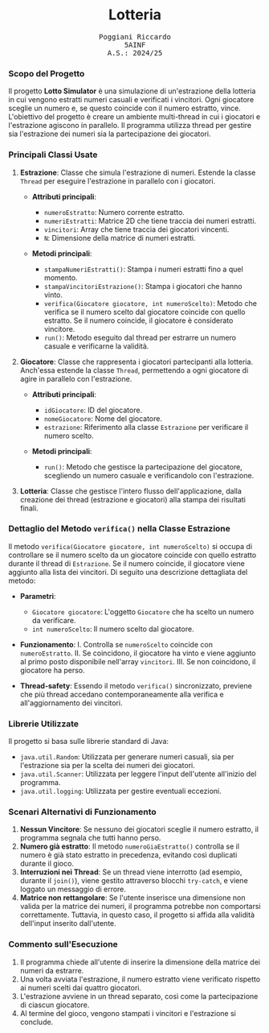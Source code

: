 <h1 align="center">Lotteria</h1>

<p align="center" style="font-family: monospace">
  Poggiani Riccardo<br>
  5AINF<br>
  A.S.: 2024/25
</p>

### Scopo del Progetto
Il progetto **Lotto Simulator** è una simulazione di un'estrazione della lotteria in cui vengono estratti numeri casuali e verificati i vincitori. Ogni giocatore sceglie un numero e, se questo coincide con il numero estratto, vince. L'obiettivo del progetto è creare un ambiente multi-thread in cui i giocatori e l'estrazione agiscono in parallelo. Il programma utilizza thread per gestire sia l'estrazione dei numeri sia la partecipazione dei giocatori.

### Principali Classi Usate

1. **Estrazione**: Classe che simula l'estrazione di numeri. Estende la classe `Thread` per eseguire l'estrazione in parallelo con i giocatori.
    - **Attributi principali**:
      - `numeroEstratto`: Numero corrente estratto.
      - `numeriEstratti`: Matrice 2D che tiene traccia dei numeri estratti.
      - `vincitori`: Array che tiene traccia dei giocatori vincenti.
      - `N`: Dimensione della matrice di numeri estratti.
      
    - **Metodi principali**:
      - `stampaNumeriEstratti()`: Stampa i numeri estratti fino a quel momento.
      - `stampaVincitoriEstrazione()`: Stampa i giocatori che hanno vinto.
      - `verifica(Giocatore giocatore, int numeroScelto)`: Metodo che verifica se il numero scelto dal giocatore coincide con quello estratto. Se il numero coincide, il giocatore è considerato vincitore.
      - `run()`: Metodo eseguito dal thread per estrarre un numero casuale e verificarne la validità.
      
2. **Giocatore**: Classe che rappresenta i giocatori partecipanti alla lotteria. Anch'essa estende la classe `Thread`, permettendo a ogni giocatore di agire in parallelo con l'estrazione.
    - **Attributi principali**:
      - `idGiocatore`: ID del giocatore.
      - `nomeGiocatore`: Nome del giocatore.
      - `estrazione`: Riferimento alla classe `Estrazione` per verificare il numero scelto.
      
    - **Metodi principali**:
      - `run()`: Metodo che gestisce la partecipazione del giocatore, scegliendo un numero casuale e verificandolo con l'estrazione.

3. **Lotteria**: Classe che gestisce l'intero flusso dell'applicazione, dalla creazione dei thread (estrazione e giocatori) alla stampa dei risultati finali.

### Dettaglio del Metodo `verifica()` nella Classe Estrazione

Il metodo `verifica(Giocatore giocatore, int numeroScelto)` si occupa di controllare se il numero scelto da un giocatore coincide con quello estratto durante il thread di `Estrazione`. Se il numero coincide, il giocatore viene aggiunto alla lista dei vincitori. Di seguito una descrizione dettagliata del metodo:

- **Parametri**:
  - `Giocatore giocatore`: L'oggetto `Giocatore` che ha scelto un numero da verificare.
  - `int numeroScelto`: Il numero scelto dal giocatore.

- **Funzionamento**:
  I. Controlla se `numeroScelto` coincide con `numeroEstratto`.
  II. Se coincidono, il giocatore ha vinto e viene aggiunto al primo posto disponibile nell'array `vincitori`.
  III. Se non coincidono, il giocatore ha perso.
  
- **Thread-safety**: Essendo il metodo `verifica()` sincronizzato, previene che più thread accedano contemporaneamente alla verifica e all'aggiornamento dei vincitori.

### Librerie Utilizzate

Il progetto si basa sulle librerie standard di Java:
- `java.util.Random`: Utilizzata per generare numeri casuali, sia per l'estrazione sia per la scelta dei numeri dei giocatori.
- `java.util.Scanner`: Utilizzata per leggere l'input dell'utente all'inizio del programma.
- `java.util.logging`: Utilizzata per gestire eventuali eccezioni.

### Scenari Alternativi di Funzionamento

1. **Nessun Vincitore**: Se nessuno dei giocatori sceglie il numero estratto, il programma segnala che tutti hanno perso.
2. **Numero già estratto**: Il metodo `numeroGiaEstratto()` controlla se il numero è già stato estratto in precedenza, evitando così duplicati durante il gioco.
3. **Interruzioni nei Thread**: Se un thread viene interrotto (ad esempio, durante il `join()`), viene gestito attraverso blocchi `try-catch`, e viene loggato un messaggio di errore.
4. **Matrice non rettangolare**: Se l'utente inserisce una dimensione non valida per la matrice dei numeri, il programma potrebbe non comportarsi correttamente. Tuttavia, in questo caso, il progetto si affida alla validità dell'input inserito dall'utente.

### Commento sull'Esecuzione

1. Il programma chiede all'utente di inserire la dimensione della matrice dei numeri da estrarre.
2. Una volta avviata l'estrazione, il numero estratto viene verificato rispetto ai numeri scelti dai quattro giocatori.
3. L'estrazione avviene in un thread separato, così come la partecipazione di ciascun giocatore.
4. Al termine del gioco, vengono stampati i vincitori e l'estrazione si conclude.
